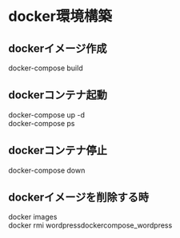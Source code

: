 # docker環境構築

## dockerイメージ作成
docker-compose build

## dockerコンテナ起動
docker-compose up -d  
docker-compose ps

## dockerコンテナ停止
docker-compose down

## dockerイメージを削除する時
docker images  
docker rmi wordpressdockercompose_wordpress
